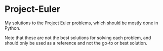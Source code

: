 # Project-Euler
My solutions to the Project Euler problems, which should be mostly done in Python.

Note that these are not the best solutions for solving each problem, and should only be used as a reference and not the go-to or best solution.
